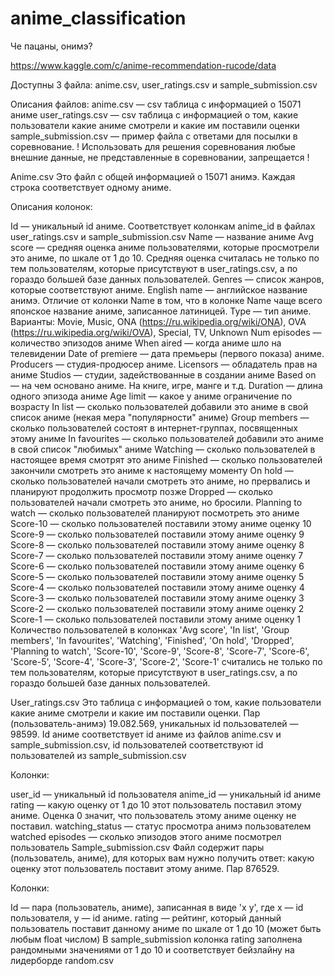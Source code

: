 # anime_classification
Че пацаны, онимэ?

https://www.kaggle.com/c/anime-recommendation-rucode/data

Доступны 3 файла: anime.csv, user_ratings.csv и sample_submission.csv

Описания файлов:
anime.csv — csv таблица с информацией о 15071 аниме
user_ratings.csv — csv таблица с информацией о том, какие пользователи какие аниме смотрели и какие им поставили оценки
sample_submission.csv — пример файла с ответами для посылки в соревнование.
! Использовать для решения соревнования любые внешние данные, не представленные в соревновании, запрещается !

Anime.csv
Это файл с общей информацией о 15071 анимэ. Каждая строка соответствует одному аниме.

Описания колонок:

Id — уникальный id аниме. Соответствует колонкам anime_id в файлах user_ratings.csv и sample_submission.csv
Name — название аниме
Avg score — средняя оценка аниме пользователями, которые просмотрели это аниме, по шкале от 1 до 10. Средняя оценка считалась не только по тем пользователям, которые присутствуют в user_ratings.csv, а по гораздо большей базе данных пользователей.
Genres — список жанров, которые соответствуют аниме.
English name — английское название анимэ. Отличие от колонки Name в том, что в колонке Name чаще всего японское название аниме, записанное латиницей.
Type — тип аниме. Варианты: Movie, Music, ONA (https://ru.wikipedia.org/wiki/ONA), OVA (https://ru.wikipedia.org/wiki/OVA), Special, TV, Unknown
Num episodes — количество эпизодов аниме
When aired — когда аниме шло на телевидении
Date of premiere — дата премьеры (первого показа) аниме.
Producers — студия-продюсер аниме.
Licensors — обладатель прав на аниме
Studios — студии, задействованные в создании аниме
Based on — на чем основано аниме. На книге, игре, манге и т.д.
Duration — длина одного эпизода аниме
Age limit — какое у аниме ограничение по возрасту
In list — сколько пользователей добавили это аниме в свой список аниме (некая мера "популярности" аниме)
Group members — сколько пользователей состоят в интернет-группах, посвященных этому аниме
In favourites — сколько пользователей добавили это аниме в свой список "любимых" аниме
Watching — сколько пользователей в настоящее время смотрят это аниме
Finished — сколько пользователей закончили смотреть это аниме к настоящему моменту
On hold — сколько пользователей начали смотреть это аниме, но прервались и планируют продолжить просмотр позже
Dropped — сколько пользователей начали смотреть это аниме, но бросили.
Planning to watch — сколько пользователей планируют посмотреть это аниме
Score-10 — сколько пользователей поставили этому аниме оценку 10
Score-9 — сколько пользователей поставили этому аниме оценку 9
Score-8 — сколько пользователей поставили этому аниме оценку 8
Score-7 — сколько пользователей поставили этому аниме оценку 7
Score-6 — сколько пользователей поставили этому аниме оценку 6
Score-5 — сколько пользователей поставили этому аниме оценку 5
Score-4 — сколько пользователей поставили этому аниме оценку 4
Score-3 — сколько пользователей поставили этому аниме оценку 3
Score-2 — сколько пользователей поставили этому аниме оценку 2
Score-1 — сколько пользователей поставили этому аниме оценку 1
Количество пользователей в колонках 'Avg score', 'In list', 'Group members', 'In favourites', 'Watching', 'Finished', 'On hold', 'Dropped', 'Planning to watch', 'Score-10', 'Score-9', 'Score-8', 'Score-7', 'Score-6', 'Score-5', 'Score-4', 'Score-3', 'Score-2', 'Score-1' считались не только по тем пользователям, которые присутствуют в user_ratings.csv, а по гораздо большей базе данных пользователей.

User_ratings.csv
Это таблица с информацией о том, какие пользователи какие аниме смотрели и какие им поставили оценки. Пар (пользователь-анимэ) 19.082.569, уникальных id пользователей — 98599. Id аниме соответствует id аниме из файлов anime.csv и sample_submission.csv, id пользователей соответствуют id пользователей из sample_submission.csv

Колонки:

user_id — уникальный id пользователя
anime_id — уникальный id аниме
rating — какую оценку от 1 до 10 этот пользователь поставил этому аниме. Оценка 0 значит, что пользователь этому аниме оценку не поставил.
watching_status — статус просмотра анимэ пользователем
watched episodes — сколько эпизодов этого аниме посмотрел пользователь
Sample_submission.csv
Файл содержит пары (пользователь, аниме), для которых вам нужно получить ответ: какую оценку этот пользователь поставит этому аниме. Пар 876529.

Колонки:

Id — пара (пользователь, аниме), записанная в виде 'x y', где x — id пользователя, y — id аниме.
rating — рейтинг, который данный пользователь поставит данному аниме по шкале от 1 до 10 (может быть любым float числом)
В sample_submission колонка rating заполнена рандомными значениями от 1 до 10 и соответствует бейзлайну на лидерборде random.csv
